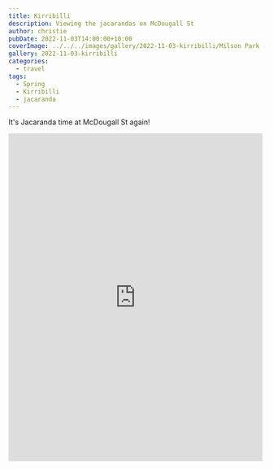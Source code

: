 ```yaml
---
title: Kirribilli
description: Viewing the jacarandas on McDougall St
author: christie
pubDate: 2022-11-03T14:00:00+10:00
coverImage: ../../../images/gallery/2022-11-03-kirribilli/Milson Park (4).jpeg
gallery: 2022-11-03-kirribilli
categories:
  - travel
tags:
  - Spring
  - Kirribilli
  - jacaranda
---
```


It's Jacaranda time at McDougall St again!

<iframe src="https://www.facebook.com/plugins/post.php?href=https%3A%2F%2Fwww.facebook.com%2Fchris1.tham%2Fposts%2Fpfbid0PKoPsw3bCMPiE87wvsXNvRkJko5CVxiuiiRHjhYq5vbv5aehHfA6u31XkaNkdiosl&show_text=true&width=500" width="500" height="645" style="border:none;overflow:hidden" scrolling="no" frameborder="0" allowfullscreen="true" allow="autoplay; clipboard-write; encrypted-media; picture-in-picture; web-share"></iframe>
